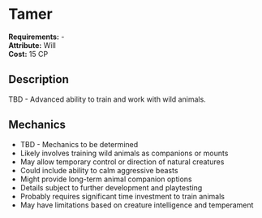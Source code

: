# Tamer

**Requirements:** -  
**Attribute:** Will  
**Cost:** 15 CP  

## Description
TBD - Advanced ability to train and work with wild animals.

## Mechanics
- TBD - Mechanics to be determined
- Likely involves training wild animals as companions or mounts
- May allow temporary control or direction of natural creatures
- Could include ability to calm aggressive beasts
- Might provide long-term animal companion options
- Details subject to further development and playtesting
- Probably requires significant time investment to train animals
- May have limitations based on creature intelligence and temperament